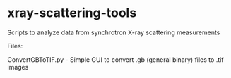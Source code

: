 # xray-scattering-tools
Scripts to analyze data from synchrotron X-ray scattering measurements

Files:

ConvertGBToTIF.py - Simple GUI to convert .gb (general binary) files to .tif images
